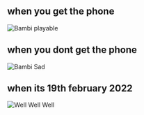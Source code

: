 ## when you get the phone
![Bambi playable](https://static.wikia.nocookie.net/fridaynightfunking/images/d/d0/BambiPlayableUp.png/revision/latest/scale-to-width-down/138?cb=20210828154805)
## when you dont get the phone
![Bambi Sad](https://cdn.discordapp.com/attachments/895016395648139314/921837820056846376/bambi_asad.png)
## when its 19th february 2022
![Well Well Well](https://cdn.discordapp.com/attachments/895016395648139314/944988196217962586/unknown.png)
